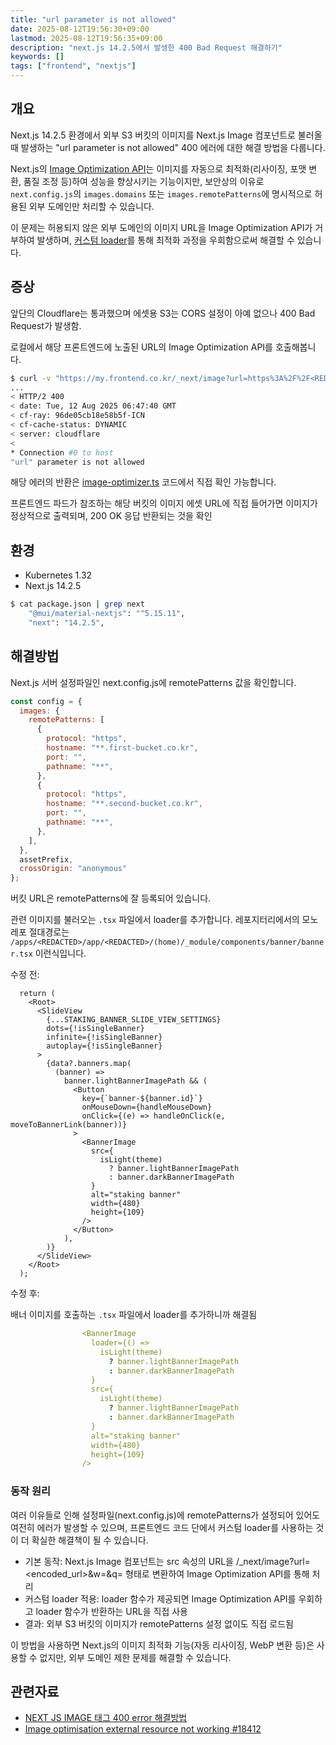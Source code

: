 ```yaml
---
title: "url parameter is not allowed"
date: 2025-08-12T19:56:30+09:00
lastmod: 2025-08-12T19:56:35+09:00
description: "next.js 14.2.5에서 발생한 400 Bad Request 해결하기"
keywords: []
tags: ["frontend", "nextjs"]
---
```


## 개요

Next.js 14.2.5 환경에서 외부 S3 버킷의 이미지를 Next.js Image 컴포넌트로 불러올 때 발생하는 "url parameter is not allowed" 400 에러에 대한 해결 방법을 다룹니다.

Next.js의 [Image Optimization API](https://nextjs.org/docs/14/pages/api-reference/components/image)는 이미지를 자동으로 최적화(리사이징, 포맷 변환, 품질 조정 등)하여 성능을 향상시키는 기능이지만, 보안상의 이유로 `next.config.js`의 `images.domains` 또는 `images.remotePatterns`에 명시적으로 허용된 외부 도메인만 처리할 수 있습니다. 

이 문제는 허용되지 않은 외부 도메인의 이미지 URL을 Image Optimization API가 거부하여 발생하며, [커스텀 loader](https://nextjs.org/docs/14/pages/api-reference/components/image#optional-props)를 통해 최적화 과정을 우회함으로써 해결할 수 있습니다.

## 증상

앞단의 Cloudflare는 통과했으며 에셋용 S3는 CORS 설정이 아예 없으나 400 Bad Request가 발생함.

로컬에서 해당 프론트엔드에 노출된 URL의 Image Optimization API를 호출해봅니다.

```bash
$ curl -v "https://my.frontend.co.kr/_next/image?url=https%3A%2F%2F<REDACTED_BUCKET_URL>%2F<ASSET_NAME>.png&w=1080&q=75"
...
< HTTP/2 400
< date: Tue, 12 Aug 2025 06:47:40 GMT
< cf-ray: 96de05cb18e58b5f-ICN
< cf-cache-status: DYNAMIC
< server: cloudflare
<
* Connection #0 to host 
"url" parameter is not allowed
```

해당 에러의 반환은 [image-optimizer.ts](https://github.com/vercel/next.js/blob/44fe971e6b3ba240ecd8f2d2d92025d831bc609d/packages/next/next-server/server/image-optimizer.ts#L89-L93) 코드에서 직접 확인 가능합니다.

프론트엔드 파드가 참조하는 해당 버킷의 이미지 에셋 URL에 직접 들어가면 이미지가 정상적으로 출력되며, 200 OK 응답 반환되는 것을 확인

## 환경

- Kubernetes 1.32
- Next.js 14.2.5

```bash
$ cat package.json | grep next
    "@mui/material-nextjs": "^5.15.11",
    "next": "14.2.5",
```

## 해결방법

Next.js 서버 설정파일인 next.config.js에 remotePatterns 값을 확인합니다.

```js
const config = {
  images: {
    remotePatterns: [
      {
        protocol: "https",
        hostname: "**.first-bucket.co.kr",
        port: "",
        pathname: "**",
      },
      {
        protocol: "https",
        hostname: "**.second-bucket.co.kr",
        port: "",
        pathname: "**",
      },
    ],
  },
  assetPrefix,
  crossOrigin: "anonymous"
};
```

버킷 URL은 remotePatterns에 잘 등록되어 있습니다.

관련 이미지를 불러오는 `.tsx` 파일에서 loader를 추가합니다. 레포지터리에서의 모노레포 절대경로는 `/apps/<REDACTED>/app/<REDACTED>/(home)/_module/components/banner/banner.tsx` 이런식입니다.

수정 전:

```
  return (
    <Root>
      <SlideView
        {...STAKING_BANNER_SLIDE_VIEW_SETTINGS}
        dots={!isSingleBanner}
        infinite={!isSingleBanner}
        autoplay={!isSingleBanner}
      >
        {data?.banners.map(
          (banner) =>
            banner.lightBannerImagePath && (
              <Button
                key={`banner-${banner.id}`}
                onMouseDown={handleMouseDown}
                onClick={(e) => handleOnClick(e, moveToBannerLink(banner))}
              >
                <BannerImage
                  src={
                    isLight(theme)
                      ? banner.lightBannerImagePath
                      : banner.darkBannerImagePath
                  }
                  alt="staking banner"
                  width={480}
                  height={109}
                />
              </Button>
            ),
        )}
      </SlideView>
    </Root>
  );
```

수정 후:

배너 이미지를 호출하는 `.tsx` 파일에서 loader를 추가하니까 해결됨

```yaml
                <BannerImage
                  loader={() =>
                    isLight(theme)
                      ? banner.lightBannerImagePath
                      : banner.darkBannerImagePath
                  }
                  src={
                    isLight(theme)
                      ? banner.lightBannerImagePath
                      : banner.darkBannerImagePath
                  }
                  alt="staking banner"
                  width={480}
                  height={109}
                />
```

### 동작 원리

여러 이유들로 인해 설정파일(next.config.js)에 remotePatterns가 설정되어 있어도 여전히 에러가 발생할 수 있으며, 프론트엔드 코드 단에서 커스텀 loader를 사용하는 것이 더 확실한 해결책이 될 수 있습니다.

- 기본 동작: Next.js Image 컴포넌트는 src 속성의 URL을 /_next/image?url=<encoded_url>&w=<width>&q=<quality> 형태로 변환하여 Image Optimization API를 통해 처리
- 커스텀 loader 적용: loader 함수가 제공되면 Image Optimization API를 우회하고 loader 함수가 반환하는 URL을 직접 사용
- 결과: 외부 S3 버킷의 이미지가 remotePatterns 설정 없이도 직접 로드됨

이 방법을 사용하면 Next.js의 이미지 최적화 기능(자동 리사이징, WebP 변환 등)은 사용할 수 없지만, 외부 도메인 제한 문제를 해결할 수 있습니다.

## 관련자료

- [NEXT JS IMAGE 태그 400 error 해결방법](https://velog.io/@gbwlxhd97/NEXT-JS-IMAGE-%ED%83%9C%EA%B7%B8-400-error-%ED%95%B4%EA%B2%B0%EB%B0%A9%EB%B2%95)
- [Image optimisation external resource not working #18412](https://github.com/vercel/next.js/issues/18412)
